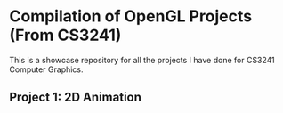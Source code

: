 # Compilation of OpenGL Projects (From CS3241)
This is a showcase repository for all the projects I have done for CS3241 Computer Graphics.

## Project 1: 2D Animation

